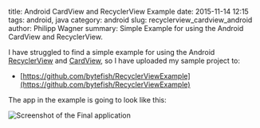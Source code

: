 ﻿title: Android CardView and RecyclerView Example
date: 2015-11-14 12:15
tags: android, java
category: android
slug: recyclerview_cardview_android
author: Philipp Wagner
summary: Simple Example for using the Android CardView and RecyclerView.

[RecyclerView]: http://developer.android.com/reference/android/support/v7/widget/RecyclerView.html
[CardView]: http://developer.android.com/reference/android/support/v7/widget/CardView.html

I have struggled to find a simple example for using the Android [RecyclerView] and [CardView], so I 
have uploaded my sample project to:

* [https://github.com/bytefish/RecyclerViewExample](https://github.com/bytefish/RecyclerViewExample)

The app in the example is going to look like this:

<img src="/static/images/blog/recyclerview_cardview_android/ResultApp.jpg" class="mediacenter" alt="Screenshot of the Final application" />